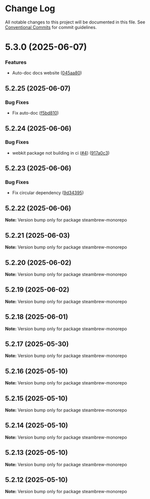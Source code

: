 # Change Log

All notable changes to this project will be documented in this file.
See [Conventional Commits](https://conventionalcommits.org) for commit guidelines.

# 5.3.0 (2025-06-07)


### Features

* Auto-doc docs website ([045aa80](https://github.com/SteamClientHomebrew/SDK/commit/045aa80d6e5b39d758688da6d2a315e5fe044eef))





## 5.2.25 (2025-06-07)


### Bug Fixes

* Fix auto-doc ([f5bd810](https://github.com/SteamClientHomebrew/SDK/commit/f5bd810501117db775d5b119ee166ab73de350a1))





## 5.2.24 (2025-06-06)


### Bug Fixes

* webkit package not building in ci ([#4](https://github.com/SteamClientHomebrew/SDK/issues/4)) ([917a0c3](https://github.com/SteamClientHomebrew/SDK/commit/917a0c3ac3db53f658c1f1e4a6e3d7e78c3a3ade))





## 5.2.23 (2025-06-06)


### Bug Fixes

* Fix circular dependency ([9d34395](https://github.com/SteamClientHomebrew/SDK/commit/9d34395acf707487ff264e448e2498dc937e5f52))





## 5.2.22 (2025-06-06)

**Note:** Version bump only for package steambrew-monorepo





## 5.2.21 (2025-06-03)

**Note:** Version bump only for package steambrew-monorepo





## 5.2.20 (2025-06-02)

**Note:** Version bump only for package steambrew-monorepo





## 5.2.19 (2025-06-02)

**Note:** Version bump only for package steambrew-monorepo





## 5.2.18 (2025-06-01)

**Note:** Version bump only for package steambrew-monorepo





## 5.2.17 (2025-05-30)

**Note:** Version bump only for package steambrew-monorepo





## 5.2.16 (2025-05-10)

**Note:** Version bump only for package steambrew-monorepo





## 5.2.15 (2025-05-10)

**Note:** Version bump only for package steambrew-monorepo





## 5.2.14 (2025-05-10)

**Note:** Version bump only for package steambrew-monorepo





## 5.2.13 (2025-05-10)

**Note:** Version bump only for package steambrew-monorepo





## 5.2.12 (2025-05-10)

**Note:** Version bump only for package steambrew-monorepo
